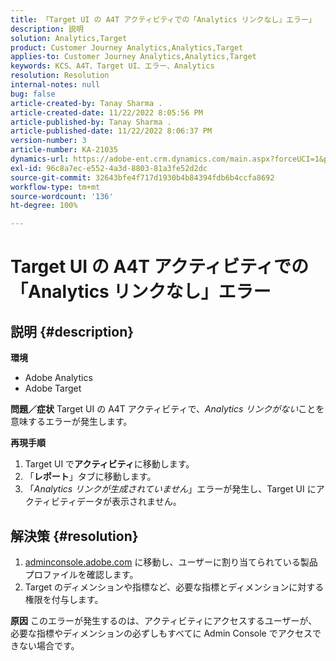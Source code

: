 ```yaml
---
title: 「Target UI の A4T アクティビティでの「Analytics リンクなし」エラー」
description: 説明
solution: Analytics,Target
product: Customer Journey Analytics,Analytics,Target
applies-to: Customer Journey Analytics,Analytics,Target
keywords: KCS、A4T、Target UI、エラー、Analytics
resolution: Resolution
internal-notes: null
bug: false
article-created-by: Tanay Sharma .
article-created-date: 11/22/2022 8:05:56 PM
article-published-by: Tanay Sharma .
article-published-date: 11/22/2022 8:06:37 PM
version-number: 3
article-number: KA-21035
dynamics-url: https://adobe-ent.crm.dynamics.com/main.aspx?forceUCI=1&pagetype=entityrecord&etn=knowledgearticle&id=d5858012-a16a-ed11-9561-6045bd006a22
exl-id: 96c8a7ec-e552-4a3d-8803-81a3fe52d2dc
source-git-commit: 32643bfe4f717d1930b4b84394fdb6b4ccfa8692
workflow-type: tm+mt
source-wordcount: '136'
ht-degree: 100%

---
```


# Target UI の A4T アクティビティでの「Analytics リンクなし」エラー

## 説明 {#description}

<b>環境</b>
- Adobe Analytics
- Adobe Target



<b>問題／症状</b>
Target UI の A4T アクティビティで、*Analytics リンクがない*&#x200B;ことを意味するエラーが発生します。



<b>再現手順</b>

1.  Target UI で<b>アクティビティ</b>に移動します。
2. 「<b>レポート</b>」タブに移動します。
3. 「*Analytics リンクが生成されていません*」エラーが発生し、Target UI にアクティビティデータが表示されません。



## 解決策 {#resolution}


1. [adminconsole.adobe.com](https://adminconsole.adobe.com/) に移動し、ユーザーに割り当てられている製品プロファイルを確認します。
2. Target のディメンションや指標など、必要な指標とディメンションに対する権限を付与します。



<b>原因</b>
このエラーが発生するのは、アクティビティにアクセスするユーザーが、必要な指標やディメンションの必ずしもすべてに Admin Console でアクセスできない場合です。
